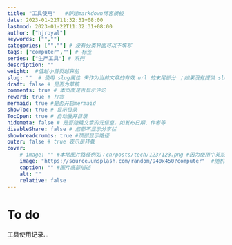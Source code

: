 ```yaml
---
title: "工具使用"   #新建markdown博客模板
date: 2023-01-22T11:32:31+08:00
lastmod: 2023-01-22T11:32:31+08:00
author: ["hjroyal"]
keywords: ["",""]
categories: ["",""] # 没有分类界面可以不填写
tags: ["computer",""] # 标签
series: ["生产工具"] # 系列
description: ""
weight:  #值越小首页越靠前
slug: ""  # 使用 slug属性 来作为当前文章的有效 url 的末尾部分 ；如果没有提供 slug 则使用 title 代替。
draft: false # 是否为草稿
comments: true # 本页面是否显示评论
reward: true # 打赏
mermaid: true #是否开启mermaid
showToc: true # 显示目录
TocOpen: true # 自动展开目录
hidemeta: false # 是否隐藏文章的元信息，如发布日期、作者等
disableShare: false # 底部不显示分享栏
showbreadcrumbs: true #顶部显示路径
outer: false # true 表示是转载
cover:
    # image: "" #本地图片路径例如：cn/posts/tech/123/123.png #因为使用中英双站，故图片地址要加cn,英文站也是加cn
    image: "https://source.unsplash.com/random/940x450?computer"  #随机图片
    caption: "" #图片底部描述
    alt: ""
    relative: false
---
```

To do
=====

工具使用记录...
